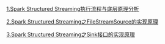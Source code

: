 [1.Spark Structured Streaming执行流程与底层原理分析](https://mp.weixin.qq.com/s?__biz=Mzg5NTE5ODUzMA==&mid=2247484360&idx=1&sn=3d942ac7c0a3432f818579705f0f6e31&chksm=c012b7e5f7653ef3614d957d7184e8e5b2481e3e34d800e03d940d6272874adb33d543f1ad9d&token=753079481&lang=zh_CN#rd)

[2.Spark Structured Streaming之FileStreamSource的实现原理](https://mp.weixin.qq.com/s?__biz=Mzg5NTE5ODUzMA==&mid=2247484788&idx=1&sn=7b1422b2d155edae1bc0c57c69fb51d9&chksm=c012b159f765384fa581b958c7e49e9d3fd4d529bb2fef5bcb274a59821dfeb7e9c7479ed6f7&token=1396812793&lang=zh_CN#rd)

[3.Spark Structured Streaming之Sink接口的实现原理](https://mp.weixin.qq.com/s?__biz=Mzg5NTE5ODUzMA==&mid=2247484858&idx=1&sn=8d82c4ee15ed12a005a5374ff7115d52&chksm=c012b197f76538812b7770247646552ccaccdf0edd01c5f83fe646ccb368c3e104fe27c63315&token=1396812793&lang=zh_CN#rd)


